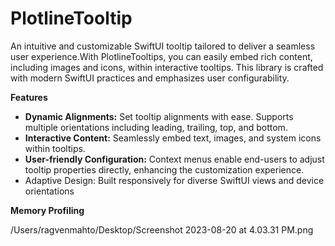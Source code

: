 # PlotlineTooltip
An intuitive and customizable SwiftUI tooltip tailored to deliver a seamless user experience.With PlotlineTooltips, you can easily embed rich content, including images and icons, within interactive tooltips. This library is crafted with modern SwiftUI practices and emphasizes user configurability.

__Features__
* __Dynamic Alignments:__ Set tooltip alignments with ease. Supports multiple orientations including leading, trailing, top, and bottom.
* __Interactive Content:__ Seamlessly embed text, images, and system icons within tooltips.
* __User-friendly Configuration:__ Context menus enable end-users to adjust tooltip properties directly, enhancing the customization experience.
* Adaptive Design: Built responsively for diverse SwiftUI views and device orientations


__Memory Profiling__

/Users/ragvenmahto/Desktop/Screenshot 2023-08-20 at 4.03.31 PM.png
